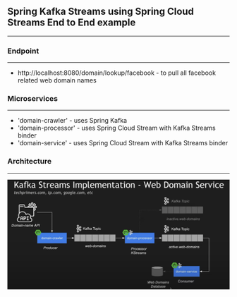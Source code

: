 ## Spring Kafka Streams using Spring Cloud Streams End to End example

---
### Endpoint

---
- http://localhost:8080/domain/lookup/facebook - to pull all facebook related web domain names

### Microservices

---
- 'domain-crawler' - uses Spring Kafka
- 'domain-processor' - uses Spring Cloud Stream with Kafka Streams binder
- 'domain-service' - uses Spring Cloud Stream with Kafka Streams binder

### Architecture

---
![img1](img1.png)